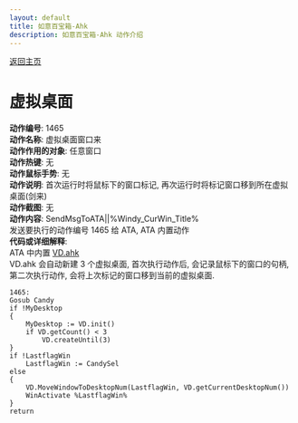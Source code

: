 ```yaml
---
layout: default
title: 如意百宝箱-Ahk
description: 如意百宝箱-Ahk 动作介绍
---
```

<link rel="stylesheet" href="../Actions/css/atom-one-light.min.css">
<script src="../Actions/js/highlight.min.js"></script>
<script>hljs.highlightAll();</script>

[返回主页](../index.md)

# [](#header-2) 虚拟桌面

**动作编号**: 1465  
**动作名称**: 虚拟桌面窗口来  
**动作作用的对象**: 任意窗口  
**动作热键**: 无  
**动作鼠标手势**: 无  
**动作说明**: 首次运行时将鼠标下的窗口标记, 再次运行时将标记窗口移到所在虚拟桌面(剑来)  
**动作截图**: 无  
**动作内容**: SendMsgToATA||%Windy_CurWin_Title%  
发送要执行的动作编号 1465 给 ATA, ATA 内置动作  
**代码或详细解释**:  
ATA 中内置 [VD.ahk](https://github.com/FuPeiJiang/VD.ahk)  
VD.ahk 会自动新建 3 个虚拟桌面, 首次执行动作后, 会记录鼠标下的窗口的句柄, 第二次执行动作, 会将上次标记的窗口移到当前的虚拟桌面.     

```Autohotkey
1465:
Gosub Candy
if !MyDesktop
{
	MyDesktop := VD.init()
	if VD.getCount() < 3
		VD.createUntil(3)
}
if !LastflagWin
	LastflagWin := CandySel
else
{
	VD.MoveWindowToDesktopNum(LastflagWin, VD.getCurrentDesktopNum())
	WinActivate %LastflagWin%
}
return
```